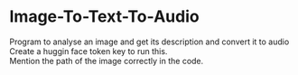 # Image-To-Text-To-Audio
Program to analyse an image and get its description and convert it to audio
<br>
Create a huggin face token key to run this.
<br>
Mention the path of the image correctly in the code.
